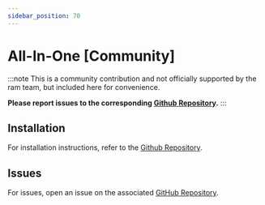 ```yaml
---
sidebar_position: 70
---
```


# All-In-One [Community]

:::note
This is a community contribution and not officially supported by the ram team, but included here for convenience.

**Please report issues to the corresponding [Github Repository][github].**
:::

## Installation

For installation instructions, refer to the [Github Repository][github].

## Issues

For issues, open an issue on the associated [GitHub Repository][github].

[github]: https://github.com/imagegenius/docker-ram/
